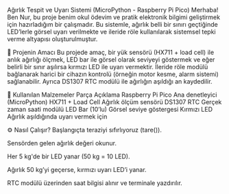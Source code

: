 Ağırlık Tespit ve Uyarı Sistemi (MicroPython - Raspberry Pi Pico)
Merhaba! Ben Nur, bu proje benim okul ödevim ve pratik elektronik bilgimi geliştirmek için hazırladığım bir çalışmadır.
Bu sistemle, ağırlık belli bir sınırı geçtiğinde LED’lerle görsel uyarı verilmekte ve ileride röle kullanılarak sistemsel tepki verme altyapısı oluşturulmuştur.

🧠 Projenin Amacı
Bu projede amaç, bir yük sensörü (HX711 + load cell) ile anlık ağırlığı ölçmek, LED bar ile görsel olarak seviyeyi göstermek ve eğer belirli bir sınır aşılırsa kırmızı LED ile uyarı vermektir.
İleride röle modülü bağlanarak harici bir cihazın kontrolü (örneğin motor kesme, alarm sistemi) sağlanabilir.
Ayrıca DS1307 RTC modülü ile ağırlığın aşıldığı an kaydedilir.

🔧 Kullanılan Malzemeler
Parça	                        Açıklama
Raspberry Pi Pico           	Ana denetleyici (MicroPython)
HX711 + Load Cell	            Ağırlık ölçüm sensörü
DS1307 RTC	                  Gerçek zaman saati modülü
LED Bar (10’lu)	              Görsel seviye göstergesi
Kırmızı LED	                  Ağırlık aşıldığında uyarı vermek için


⚙️ Nasıl Çalışır?
Başlangıçta teraziyi sıfırlıyoruz (tare()).

Sensörden gelen ağırlık değeri okunur.

Her 5 kg'de bir LED yanar (50 kg = 10 LED).

Ağırlık 50 kg’yi geçerse, kırmızı uyarı LED’i yanar.

RTC modülü üzerinden saat bilgisi alınır ve terminale yazdırılır.
